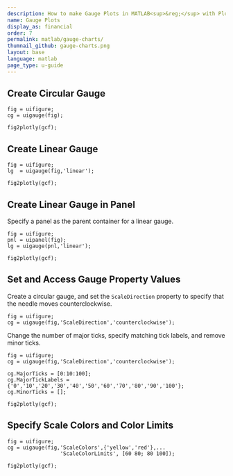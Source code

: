 ```yaml
---
description: How to make Gauge Plots in MATLAB<sup>&reg;</sup> with Plotly.
name: Gauge Plots
display_as: financial
order: 7
permalink: matlab/gauge-charts/
thumnail_github: gauge-charts.png
layout: base
language: matlab
page_type: u-guide
---
```


## Create Circular Gauge

```{matlab}
fig = uifigure;
cg = uigauge(fig);

fig2plotly(gcf);
```

<!--------------------- EXAMPLE  BREAK ------------------------->

## Create Linear Gauge

```{matlab}
fig = uifigure;
lg  = uigauge(fig,'linear');

fig2plotly(gcf);
```

<!--------------------- EXAMPLE BREAK ------------------------->

## Create Linear Gauge in Panel

Specify a panel as the parent container for a linear gauge.

```{matlab}
fig = uifigure;
pnl = uipanel(fig);
lg = uigauge(pnl,'linear');

fig2plotly(gcf);
```


<!--------------------- EXAMPLE BREAK ------------------------->

## Set and Access Gauge Property Values

Create a circular gauge, and set the `ScaleDirection` property to
            specify that the needle moves counterclockwise.

```{matlab}
fig = uifigure;
cg = uigauge(fig,'ScaleDirection','counterclockwise');
```

Change the number of major ticks, specify matching tick labels, and remove minor ticks.

```{matlab}
fig = uifigure;
cg = uigauge(fig,'ScaleDirection','counterclockwise');

cg.MajorTicks = [0:10:100];
cg.MajorTickLabels = {'0','10','20','30','40','50','60','70','80','90','100'};
cg.MinorTicks = [];

fig2plotly(gcf);
```


<!--------------------- EXAMPLE BREAK ------------------------->

## Specify Scale Colors and Color Limits

```{matlab}
fig = uifigure;
cg = uigauge(fig,'ScaleColors',{'yellow','red'},...
                 'ScaleColorLimits', [60 80; 80 100]);

fig2plotly(gcf);
```


<!--------------------- EXAMPLE BREAK ------------------------->

